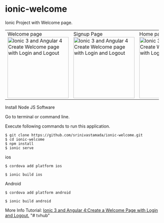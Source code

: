 # ionic-welcome
Ionic Project with Welcome page. 


<table><tr>
<td width="25%">
Welcome page
<img src="http://i.imgur.com/tNmu7Ce.png" width="200" alt="Ionic 3 and Angular 4 Create Welcome page with Login and Logout">
</td>
<td width="25%">
Signup Page
<img src="http://i.imgur.com/bxShO36.png" width="200" alt="Ionic 3 and Angular 4 Create Welcome page with Login and Logout">
</td>
<td width="25%">
Home page
<img src="http://i.imgur.com/IZPEqiP.png" width="200" alt="Ionic 3 and Angular 4 Create Welcome page with Login and Logout">
</td>

</tr></table>

Install Node JS Software

Go to terminal or command line.

Execute following commands to run this application.


```
$ git clone https://github.com/srinivastamada/ionic-welcome.git
$ cd ionic-welcome
$ npm install
$ ionic serve

```

ios
```
$ cordova add platform ios

$ ionic build ios

```

Android
```
$ cordova add platform android

$ ionic build android

```

More Info Tutorial: <a href="http://www.9lessons.info/2017/06/ionic3-angular4-create-welcome-page.html">Ionic 3 and Angular 4:Create a Welcome Page with Login and Logout.</a>
"# tvhub" 
